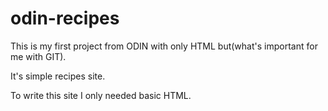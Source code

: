 # odin-recipes
This is my first project from ODIN with only HTML but(what's important for me with GIT).

It's simple recipes site.

To write this site I only needed basic HTML.
